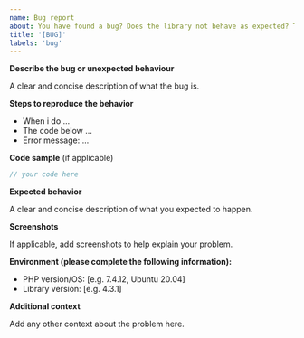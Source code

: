 ```yaml
---
name: Bug report
about: You have found a bug? Does the library not behave as expected? That's great (ok, not that great)! Please help us to improve!
title: '[BUG]'
labels: 'bug'
---
```


<!--
Please FOLLOW THE ISSUE TEMPLATE unless you have a good reason not to.
If you have a question or an issue that is not a bug,
please use the Q&A section under discussions instead. Thanks!
-->

**Describe the bug or unexpected behaviour**

A clear and concise description of what the bug is.


**Steps to reproduce the behavior**

- When i do ...
- The code below ...
- Error message: ...


**Code sample** (if applicable)

```php
// your code here
```


**Expected behavior**

A clear and concise description of what you expected to happen.


**Screenshots**

If applicable, add screenshots to help explain your problem.


**Environment (please complete the following information):**

- PHP version/OS: [e.g. 7.4.12, Ubuntu 20.04]
- Library version: [e.g. 4.3.1]


**Additional context**

Add any other context about the problem here.
